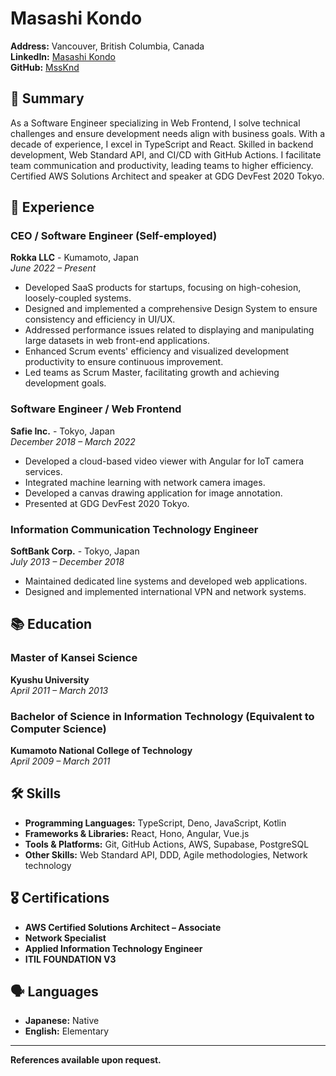# Masashi Kondo

**Address:** Vancouver, British Columbia, Canada  
**LinkedIn:** [Masashi Kondo](https://www.linkedin.com/in/masashi-kondo)  
**GitHub:** [MssKnd](https://github.com/MssKnd)  

## 🙂 Summary

As a Software Engineer specializing in Web Frontend, I solve technical challenges and ensure development needs align with business goals. With a decade of experience, I excel in TypeScript and React. Skilled in backend development, Web Standard API, and CI/CD with GitHub Actions. I facilitate team communication and productivity, leading teams to higher efficiency. Certified AWS Solutions Architect and speaker at GDG DevFest 2020 Tokyo.

## 💼 Experience

### CEO / Software Engineer (Self-employed)
**Rokka LLC** - Kumamoto, Japan  
*June 2022 – Present*

- Developed SaaS products for startups, focusing on high-cohesion, loosely-coupled systems.
- Designed and implemented a comprehensive Design System to ensure consistency and efficiency in UI/UX.
- Addressed performance issues related to displaying and manipulating large datasets in web front-end applications.
- Enhanced Scrum events' efficiency and visualized development productivity to ensure continuous improvement.
- Led teams as Scrum Master, facilitating growth and achieving development goals.


### Software Engineer / Web Frontend
**Safie Inc.** - Tokyo, Japan  
*December 2018 – March 2022*

- Developed a cloud-based video viewer with Angular for IoT camera services.
- Integrated machine learning with network camera images.
- Developed a canvas drawing application for image annotation.
- Presented at GDG DevFest 2020 Tokyo.

### Information Communication Technology Engineer
**SoftBank Corp.** - Tokyo, Japan  
*July 2013 – December 2018*

- Maintained dedicated line systems and developed web applications.
- Designed and implemented international VPN and network systems.

## 📚 Education

### Master of Kansei Science
**Kyushu University**  
*April 2011 – March 2013*

### Bachelor of Science in Information Technology (Equivalent to Computer Science)
**Kumamoto National College of Technology**  
*April 2009 – March 2011*

## 🛠️ Skills

- **Programming Languages:** TypeScript, Deno, JavaScript, Kotlin
- **Frameworks & Libraries:** React, Hono, Angular, Vue.js
- **Tools & Platforms:** Git, GitHub Actions, AWS, Supabase, PostgreSQL
- **Other Skills:** Web Standard API, DDD, Agile methodologies, Network technology

## 🎖️ Certifications

- **AWS Certified Solutions Architect – Associate**
- **Network Specialist**
- **Applied Information Technology Engineer**
- **ITIL FOUNDATION V3**

## 🗣️ Languages

- **Japanese:** Native
- **English:** Elementary

---

**References available upon request.**
